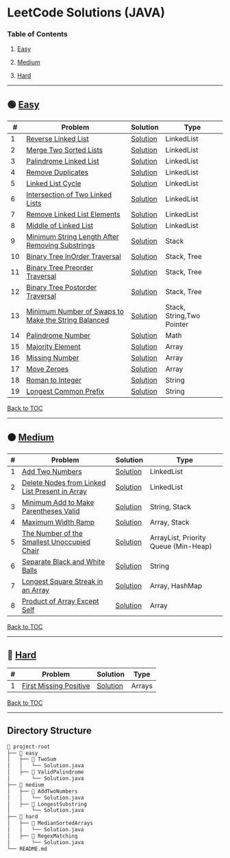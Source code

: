 # LeetCode Solutions (JAVA)

### Table of Contents

1. [Easy](#-easy)

2. [Medium](#-medium)

3. [Hard](#-hard)

---

## 🟢 [Easy](easy)

| #   | Problem                                                                                                                                               | Solution                                                                           | Type                      |
| --- | ----------------------------------------------------------------------------------------------------------------------------------------------------- | ---------------------------------------------------------------------------------- | ------------------------- |
| 1   | [Reverse Linked List](https://leetcode.com/problems/reverse-linked-list/description/)                                                                 | [Solution](easy/reverse-linked-list/Solution.java)                                 | LinkedList                |
| 2   | [Merge Two Sorted Lists](https://leetcode.com/problems/merge-two-sorted-lists/description/)                                                           | [Solution](easy/merge-two-sorted-lists/Solution.java)                              | LinkedList                |
| 3   | [Palindrome Linked List](https://leetcode.com/problems/palindrome-linked-list/description/)                                                           | [Solution](easy/palindrome-linked-list/Solution.java)                              | LinkedList                |
| 4   | [Remove Duplicates](https://leetcode.com/problems/remove-duplicates-from-sorted-list/)                                                                | [Solution](easy/remove-duplicates/Solution.java)                                   | LinkedList                |
| 5   | [ Linked List Cycle](https://leetcode.com/problems/linked-list-cycle/description/)                                                                    | [Solution](easy/linked-list-cycle/Solution.java)                                   | LinkedList                |
| 6   | [ Intersection of Two Linked Lists](https://leetcode.com/problems/intersection-of-two-linked-lists/description/)                                      | [Solution](easy/intersection-of-two-linked-list/Solution.java)                     | LinkedList                |
| 7   | [Remove Linked List Elements](https://leetcode.com/problems/remove-linked-list-elements/description/)                                                 | [Solution](easy/remove-linked-list-elements/Solution.java)                         | LinkedList                |
| 8   | [Middle of Linked List](https://leetcode.com/problems/middle-of-the-linked-list/)                                                                     | [Solution](easy/middle-of-linked-list/Solution.java)                               | LinkedList                |
| 9   | [Minimum String Length After Removing Substrings](https://leetcode.com/problems/minimum-string-length-after-removing-substrings/)                     | [Solution](easy/minimum-string-length-after-removing-substrings/Solution.java)     | Stack                     |
| 10  | [Binary Tree InOrder Traversal](https://leetcode.com/problems/binary-tree-inorder-traversal/)                                                         | [Solution](easy/binary-tree-inorder-traversal/Solution.java)                       | Stack, Tree               |
| 11  | [Binary Tree Preorder Traversal](https://leetcode.com/problems/binary-tree-preorder-traversal/description/)                                           | [Solution](easy/binary-tree-preorder-traversal/Solution.java)                      | Stack, Tree               |
| 12  | [Binary Tree Postorder Traversal](https://leetcode.com/problems/binary-tree-postorder-traversal/description/)                                         | [Solution](easy/binary-tree-postorder-traversal/Solution.java)                     | Stack, Tree               |
| 13  | [Minimum Number of Swaps to Make the String Balanced](https://leetcode.com/problems/minimum-number-of-swaps-to-make-the-string-balanced/description/) | [Solution](easy/minimum-number-of-swaps-to-make-the-string-balanced/Solution.java) | Stack, String,Two Pointer |
| 14  | [ Palindrome Number](https://leetcode.com/problems/palindrome-number/description/)                                                                    | [Solution](easy/palindrome-number/Solution.java)                                   | Math                      |
| 15  | [ Majority Element](https://leetcode.com/problems/majority-element/description/)                                                                      | [Solution](easy/majority-element/Solution.java)                                    | Array                     |
| 16  | [ Missing Number](https://leetcode.com/problems/missing-number/description/)                                                                          | [Solution](easy/missing-number/Solution.java)                                      | Array                     |
| 17  | [ Move Zeroes](https://leetcode.com/problems/move-zeroes/description/)                                                                                | [Solution](easy/move-zeroes/Solution.java)                                         | Array                     |
| 18  | [ Roman to Integer](https://leetcode.com/problems/roman-to-integer/description/)                                                                      | [Solution](easy/roman-to-integer/Solution.java)                                    | String                    |
| 19  | [Longest Common Prefix](https://leetcode.com/problems/longest-common-prefix/description/?envType=problem-list-v2&envId=string)                        | [Solution](easy/longest-common-prefix/Solution.java)                               | String                    |

[Back to TOC](#table-of-contents)

---

## 🟠 [Medium](medium)

| #   | Problem                                                                                                                                     | Solution                                                                        | Type                                 |
| --- | ------------------------------------------------------------------------------------------------------------------------------------------- | ------------------------------------------------------------------------------- | ------------------------------------ |
| 1   | [Add Two Numbers](https://leetcode.com/problems/add-two-numbers/)                                                                           | [Solution](medium/add-two-numbers/Solution.java)                                | LinkedList                           |
| 2   | [Delete Nodes from Linked List Present in Array](https://leetcode.com/problems/delete-nodes-from-linked-list-present-in-array/description/) | [Solution](medium/delete-nodes-from-linked-list-present-in-array/Solution.java) | LinkedList                           |
| 3   | [Minimum Add to Make Parentheses Valid](https://leetcode.com/problems/minimum-add-to-make-parentheses-valid/description/)                   | [Solution](medium/minimum-add-to-make-parentheses-valid/Solution.java)          | String, Stack                        |
| 4   | [Maximum Width Ramp](https://leetcode.com/problems/maximum-width-ramp/description/)                                                         | [Solution](medium/maximum-width-ramp/Solution.java)                             | Array, Stack                         |
| 5   | [The Number of the Smallest Unoccupied Chair](https://leetcode.com/problems/the-number-of-the-smallest-unoccupied-chair/description/)       | [Solution](medium/the-number-of-the-smallest-unoccupied-chair/Solution.java)    | ArrayList, Priority Queue (Min-Heap) |
| 6   | [Separate Black and White Balls](https://leetcode.com/problems/separate-black-and-white-balls/description/)                                 | [Solution](medium/separate-black-and-white-balls/Solution.java)                 | String                               |
| 7   | [Longest Square Streak in an Array](https://leetcode.com/problems/longest-square-streak-in-an-array/description/)                           | [Solution](medium/longest-square-streak-in-an-array/Solution.java)              | Array, HashMap                       |
| 8   | [ Product of Array Except Self](https://leetcode.com/problems/product-of-array-except-self/description/)                                    | [Solution](medium/product-of-array-except-self/Solution.java)                   | Array                                |

[Back to TOC](#table-of-contents)

---

## 🔴 [Hard](hard)

| #   | Problem                                                                                     | Solution                                              | Type   |
| --- | ------------------------------------------------------------------------------------------- | ----------------------------------------------------- | ------ |
| 1   | [First Missing Positive](https://leetcode.com/problems/first-missing-positive/description/) | [Solution](hard/first-missing-positive/Solution.java) | Arrays |

[Back to TOC](#table-of-contents)

---

## Directory Structure

```bash
📂 project-root
├── 📂 easy
│   ├── 📂 TwoSum
│   │   └── Solution.java
│   ├── 📂 ValidPalindrome
│       └── Solution.java
├── 📂 medium
│   ├── 📂 AddTwoNumbers
│   │   └── Solution.java
│   ├── 📂 LongestSubstring
│       └── Solution.java
├── 📂 hard
│   ├── 📂 MedianSortedArrays
│   │   └── Solution.java
│   ├── 📂 RegexMatching
│       └── Solution.java
└── README.md

```
